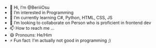 - 👋 Hi, I’m @BeriiiOsu
- 👀 I’m interested in Programming
- 🌱 I’m currently learning C#, Python, HTML, CSS, JS
- 💞️ I’m looking to collaborate on Person who is proficient in frontend dev
- 📫 How to reach me ...
- 😄 Pronouns: He/Him
- ⚡ Fun fact: I'm actually not good in programming ;)

<!---
BeriiiOsu/BeriiiOsu is a ✨ special ✨ repository because its `README.md` (this file) appears on your GitHub profile.
You can click the Preview link to take a look at your changes.
--->
